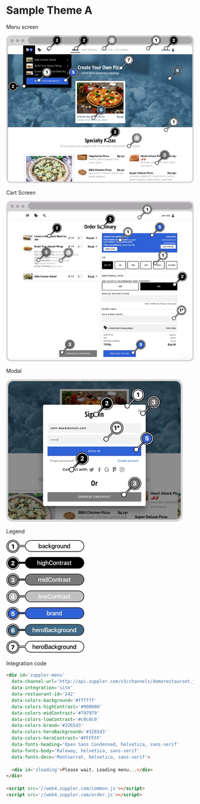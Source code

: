 # Sample Theme A

Menu screen

![](/assets/themeA-menu.jpg)

Cart Screen

![](/assets/themeA-cart.jpg)

Modal

![](/assets/themeA-modal.jpg)

Legend

![](/assets/themeA-colors.jpg)

Integration code

```html
<div id='zuppler-menu'
  data-channel-url='http://api.zuppler.com/v3/channels/demorestaurant.json'
  data-integration='site'
  data-restaurant-id='242'
  data-colors-background='#ffffff'
  data-colors-highContrast='#000000'
  data-colors-midContrast='#797979'
  data-colors-lowContrast='#c0c0c0'
  data-colors-brand='#3265d3'
  data-colors-heroBackground='#3265d3'
  data-colors-heroContrast='#FFFFFF'
  data-fonts-heading='Open Sans Condensed, helvetica, sans-serif'
  data-fonts-body='Raleway, helvetica, sans-serif'
  data-fonts-deco='Montserrat, helvetica, sans-serif'>
  
  <div id='zloading'>Please wait. Loading menu...</div>
</div>

<script src='//web4.zuppler.com/common.js'></script>
<script src='//web4.zuppler.com/order.js'></script>
```




